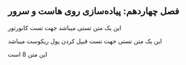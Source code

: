 ## فصل چهاردهم: پیاده‌سازی روی هاست و سرور


این یک متن تستی میباشد جهت تست کانورتور

این یک متن تستی جهت تست قبپل کردن پول ریکوست میباشد

این متن 8 است
